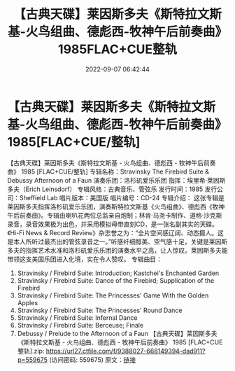 ﻿---
title: 【古典天碟】莱因斯多夫《斯特拉文斯基-火鸟组曲、德彪西-牧神午后前奏曲》1985FLAC+CUE整轨
date: 2022-09-07 06:42:44
categories: 古典音乐、新世纪、纯音雅乐
tags: 纯音雅乐
---
# 【古典天碟】莱因斯多夫《斯特拉文斯基-火鸟组曲、德彪西-牧神午后前奏曲》1985[FLAC+CUE/整轨]

【古典天碟】莱因斯多夫《斯特拉文斯基 - 火鸟组曲、德彪西 - 牧神午后前奏曲》
1985 [FLAC+CUE/整轨]
专辑名称：Stravinsky The Firebird Suite & Debussy Afternoon of a
Faun
演奏乐团：洛杉矶爱乐乐团
指挥：埃里希·莱因斯多夫（Erich Leinsdorf）
专辑风格：古典音乐、管弦乐
发行时间：1985
发行公司：Sheffield Lab
唱片版本：美国版
唱片编号：CD-24
专辑介绍：
这张专辑是莱因斯多夫指挥洛杉矶爱乐乐团，演奏斯特拉文斯基《火鸟组曲》、德彪西《牧神午后前奏曲》。专辑由喇叭花两位总监亲自炮制；林肯·马尧卡制作、道格·沙克斯录音，录音效果极为出色，并采用模拟母带直刻CD，是一张名副其实的天碟。《Hi-Fi
News & Record
Review》杂志誉之为：“全片空间感辽阔、动态摄人。这是本人所听过最杰出的管弦录音之一。”听感纤细醇美、空气感十足，关键是莱因斯多夫的指挥艺术水准和洛杉矶爱乐乐团的演奏水平之高，让人惊叹。莱因斯多夫能带领这支美国乐团进入化境，实在令人赞叹。
专辑曲目：
01. Stravinsky / Firebird Suite: Introduction; Kastchei's
Enchanted Garden
02. Stravinsky / Firebird Suite: Dance of the Firebird;
Supplication of the Firebird
03. Stravinsky / Firebird Suite: The Princesses' Game With the
Golden Apples
04. Stravinsky / Firebird Suite: The Princesses' Round Dance
05. Stravinsky / Firebird Suite: Infernal Dance
06. Stravinsky / Firebird Suite: Berceuse; Finale
07. Debussy / Prelude to the Afternoon of a Faun
【古典天碟】莱因斯多夫《斯特拉文斯基 - 火鸟组曲、德彪西 - 牧神午后前奏曲》 1985 [FLAC+CUE整轨].zip:
https://url27.ctfile.com/f/9388027-668149394-dad911?p=559675
(访问密码: 559675)
原文：[链接](https://blog.sina.com.cn/s/blog_1647c7e7601030z9q.html)